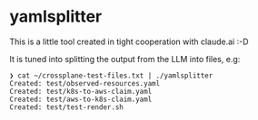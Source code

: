 # yamlsplitter

This is a little tool created in tight cooperation with claude.ai :-D

It is tuned into splitting the output from the LLM into files, e.g:
```commandline
❯ cat ~/crossplane-test-files.txt | ./yamlsplitter
Created: test/observed-resources.yaml
Created: test/k8s-to-aws-claim.yaml
Created: test/aws-to-k8s-claim.yaml
Created: test/test-render.sh

```
